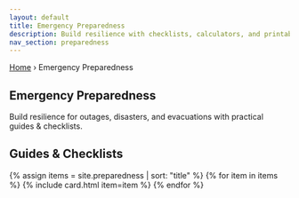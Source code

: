 ```yaml
---
layout: default
title: Emergency Preparedness
description: Build resilience with checklists, calculators, and printable guides.
nav_section: preparedness
---
```


<section class="hero">
  <div class="container">
    <nav class="breadcrumbs" aria-label="Breadcrumb">
      <a href="{{ site.baseurl }}/">Home</a> › <span>Emergency Preparedness</span>
    </nav>
    <h1>Emergency Preparedness</h1>
    <p>Build resilience for outages, disasters, and evacuations with practical guides & checklists.</p>
  </div>
</section>

<section>
  <div class="container">
    <h2>Guides & Checklists</h2>
    <div class="grid">
      {% assign items = site.preparedness | sort: "title" %}
      {% for item in items %}
        {% include card.html item=item %}
      {% endfor %}
    </div>
  </div>
</section>
